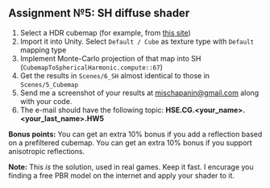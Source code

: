 ## Assignment №5: SH diffuse shader

1. Select a HDR cubemap (for example, from [this site](http://noemotionhdrs.net/hdrday.html))
2. Import it into Unity. Select `Default / Cube` as texture type with `Default` mapping type 
3. Implement Monte-Carlo projection of that map into SH (`CubemapToSphericalHarmonic.compute::67`)
4. Get the results in `Scenes/6_SH` almost identical to those in `Scenes/5_Cubemap`
4. Send me a screenshot of your results at mischapanin@gmail.com along with your code.
5. The e-mail should have the following topic: __HSE.CG.<your_name>.<your_last_name>.HW5__

**Bonus points:** 
You can get an extra 10% bonus if you add a reflection based on a prefiltered cubemap.
You can get an extra 10% bonus if you support anisotropic reflections.

**Note:**
This *is* the solution, used in real games. Keep it fast. 
I encurage you finding a free PBR model on the internet and apply your shader to it.
